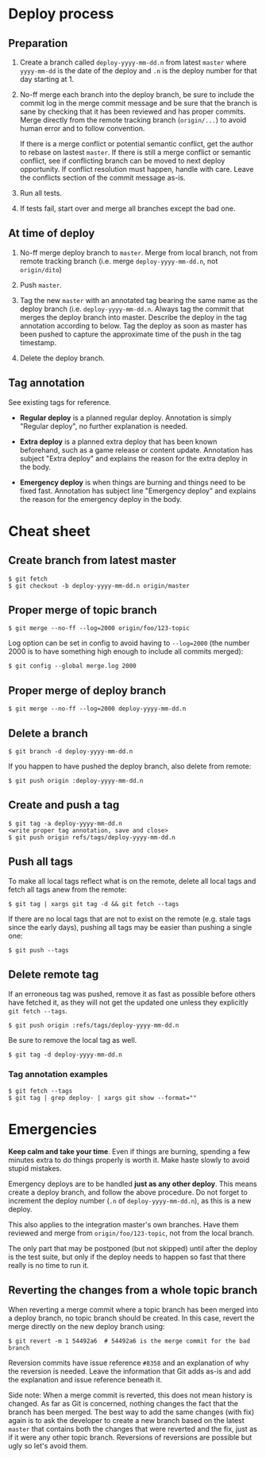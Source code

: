 # Deploy process
## Preparation
1. Create a branch called `deploy-yyyy-mm-dd.n` from latest `master` where
   `yyyy-mm-dd` is the date of the deploy and `.n` is the deploy number for that
   day starting at 1.

2. No-ff merge each branch into the deploy branch, be sure to include the commit
   log in the merge commit message and be sure that the branch is sane by
   checking that it has been reviewed and has proper commits. Merge directly
   from the remote tracking branch (`origin/...`) to avoid human error and to
   follow convention.

   If there is a merge conflict or potential semantic conflict, get the author
   to rebase on lastest `master`. If there is still a merge conflict or semantic
   conflict, see if conflicting branch can be moved to next deploy opportunity.
   If conflict resolution must happen, handle with care. Leave the conflicts
   section of the commit message as-is.

3. Run all tests.

4. If tests fail, start over and merge all branches except the bad one.

## At time of deploy
1. No-ff merge deploy branch to `master`. Merge from local branch, not from
   remote tracking branch (i.e. merge `deploy-yyyy-mm-dd.n`, not `origin/dito`)

2. Push `master`.

3. Tag the new `master` with an annotated tag bearing the same name as the
   deploy branch (i.e. `deploy-yyyy-mm-dd.n`. Always tag the commit that merges
   the deploy branch into master. Describe the deploy in the tag annotation
   according to below. Tag the deploy as soon as master has been pushed to
   capture the approximate time of the push in the tag timestamp.

4. Delete the deploy branch.

## Tag annotation
See existing tags for reference.

* **Regular deploy** is a planned regular deploy.
  Annotation is simply "Regular deploy", no further explanation is needed.

* **Extra deploy** is a planned extra deploy that has been known beforehand,
  such as a game release or content update. Annotation has subject
  "Extra deploy" and explains the reason for the extra deploy in the body.

* **Emergency deploy** is when things are burning and things need to be fixed
  fast. Annotation has subject line "Emergency deploy" and explains the reason
  for the emergency deploy in the body.

# Cheat sheet
## Create branch from latest master
    $ git fetch
    $ git checkout -b deploy-yyyy-mm-dd.n origin/master

## Proper merge of topic branch
    $ git merge --no-ff --log=2000 origin/foo/123-topic

Log option can be set in config to avoid having to `--log=2000` (the number 2000
is to have something high enough to include all commits merged):

    $ git config --global merge.log 2000

## Proper merge of deploy branch
    $ git merge --no-ff --log=2000 deploy-yyyy-mm-dd.n

## Delete a branch
    $ git branch -d deploy-yyyy-mm-dd.n

If you happen to have pushed the deploy branch, also delete from remote:

    $ git push origin :deploy-yyyy-mm-dd.n

## Create and push a tag
    $ git tag -a deploy-yyyy-mm-dd.n
    <write proper tag annotation, save and close>
    $ git push origin refs/tags/deploy-yyyy-mm-dd.n

## Push all tags
To make all local tags reflect what is on the remote, delete all local tags and
fetch all tags anew from the remote:

    $ git tag | xargs git tag -d && git fetch --tags

If there are no local tags that are not to exist on the remote (e.g. stale tags
since the early days), pushing all tags may be easier than pushing a single one:

    $ git push --tags

## Delete remote tag

If an erroneous tag was pushed, remove it as fast as possible before others have
fetched it, as they will not get the updated one unless they explicitly `git
fetch --tags`.

    $ git push origin :refs/tags/deploy-yyyy-mm-dd.n

Be sure to remove the local tag as well.

    $ git tag -d deploy-yyyy-mm-dd.n

### Tag annotation examples
    $ git fetch --tags
    $ git tag | grep deploy- | xargs git show --format=""

# Emergencies
**Keep calm and take your time**. Even if things are burning, spending a few
minutes extra to do things properly is worth it. Make haste slowly to avoid
stupid mistakes.

Emergency deploys are to be handled **just as any other deploy**. This means
create a deploy branch, and follow the above procedure. Do not forget to
increment the deploy number (`.n` of `deploy-yyyy-mm-dd.n`), as this is a new
deploy.

This also applies to the integration master's own branches. Have them reviewed
and merge from `origin/foo/123-topic`, not from the local branch.

The only part that may be postponed (but not skipped) until after the deploy is
the test suite, but only if the deploy needs to happen so fast that there really
is no time to run it.

## Reverting the changes from a whole topic branch
When reverting a merge commit where a topic branch has been merged into a deploy
branch, no topic branch should be created. In this case, revert the merge
directly on the new deploy branch using:

    $ git revert -m 1 54492a6  # 54492a6 is the merge commit for the bad branch

Reversion commits have issue reference `#8358` and an explanation of why the
reversion is needed. Leave the information that Git adds as-is and add the
explanation and issue reference beneath it.

Side note: When a merge commit is reverted, this does not mean history is
changed. As far as Git is concerned, nothing changes the fact that the branch
has been merged. The best way to add the same changes (with fix) again is to ask
the developer to create a new branch based on the latest `master` that contains
both the changes that were reverted and the fix, just as if it were any other
topic branch. Reversions of reversions are possible but ugly so let's avoid
them.

